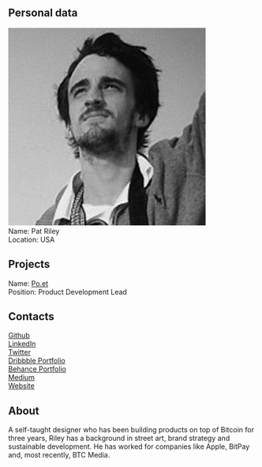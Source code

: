 ## Personal data
![ photo](photo/pat_riley.jpg)  
Name: Pat Riley   
Location: USA  
## Projects 
Name: [Po.et](../projects/poet.md)  
Position: Product Development Lead   
## Contacts
[Github](https://github.com/pat-riley)  
[LinkedIn](https://www.linkedin.com/in/rileyio/)  
[Twitter](https://twitter.com/riley_io)  
[Dribbble Portfolio](https://dribbble.com/patriley)  
[Behance Portfolio](https://www.behance.net/riley_io)  
[Medium](https://medium.com/@riley)  
[Website](http://www.riley.io/)
## About
A self-taught designer who has been building products on top of Bitcoin for three years, Riley has a background in street art, brand strategy and sustainable development. He has worked for companies like Apple, BitPay and, most recently, BTC Media.
